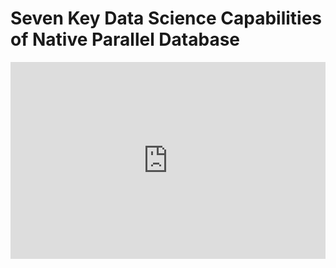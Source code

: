 # Seven Key Data Science Capabilities of Native Parallel Database

<iframe width="100%" height="315" src="https://www.youtube.com/embed/mfP6oHNZv34" title="YouTube video player" frameborder="0" allow="accelerometer; autoplay; clipboard-write; encrypted-media; gyroscope; picture-in-picture" allowfullscreen></iframe>
